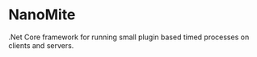 # NanoMite
.Net Core framework for running small plugin based timed processes on clients and servers. 
